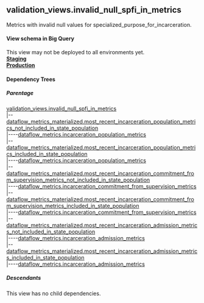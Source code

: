 ## validation_views.invalid_null_spfi_in_metrics
Metrics with invalid null values for specialized_purpose_for_incarceration.

#### View schema in Big Query
This view may not be deployed to all environments yet.<br/>
[**Staging**](https://console.cloud.google.com/bigquery?pli=1&p=recidiviz-staging&page=table&project=recidiviz-staging&d=validation_views&t=invalid_null_spfi_in_metrics)
<br/>
[**Production**](https://console.cloud.google.com/bigquery?pli=1&p=recidiviz-123&page=table&project=recidiviz-123&d=validation_views&t=invalid_null_spfi_in_metrics)
<br/>

#### Dependency Trees

##### Parentage
[validation_views.invalid_null_spfi_in_metrics](../validation_views/invalid_null_spfi_in_metrics.md) <br/>
|--[dataflow_metrics_materialized.most_recent_incarceration_population_metrics_not_included_in_state_population](../dataflow_metrics_materialized/most_recent_incarceration_population_metrics_not_included_in_state_population.md) <br/>
|----[dataflow_metrics.incarceration_population_metrics](../../metrics/incarceration/incarceration_population_metrics.md) <br/>
|--[dataflow_metrics_materialized.most_recent_incarceration_population_metrics_included_in_state_population](../dataflow_metrics_materialized/most_recent_incarceration_population_metrics_included_in_state_population.md) <br/>
|----[dataflow_metrics.incarceration_population_metrics](../../metrics/incarceration/incarceration_population_metrics.md) <br/>
|--[dataflow_metrics_materialized.most_recent_incarceration_commitment_from_supervision_metrics_not_included_in_state_population](../dataflow_metrics_materialized/most_recent_incarceration_commitment_from_supervision_metrics_not_included_in_state_population.md) <br/>
|----[dataflow_metrics.incarceration_commitment_from_supervision_metrics](../../metrics/incarceration/incarceration_commitment_from_supervision_metrics.md) <br/>
|--[dataflow_metrics_materialized.most_recent_incarceration_commitment_from_supervision_metrics_included_in_state_population](../dataflow_metrics_materialized/most_recent_incarceration_commitment_from_supervision_metrics_included_in_state_population.md) <br/>
|----[dataflow_metrics.incarceration_commitment_from_supervision_metrics](../../metrics/incarceration/incarceration_commitment_from_supervision_metrics.md) <br/>
|--[dataflow_metrics_materialized.most_recent_incarceration_admission_metrics_not_included_in_state_population](../dataflow_metrics_materialized/most_recent_incarceration_admission_metrics_not_included_in_state_population.md) <br/>
|----[dataflow_metrics.incarceration_admission_metrics](../../metrics/incarceration/incarceration_admission_metrics.md) <br/>
|--[dataflow_metrics_materialized.most_recent_incarceration_admission_metrics_included_in_state_population](../dataflow_metrics_materialized/most_recent_incarceration_admission_metrics_included_in_state_population.md) <br/>
|----[dataflow_metrics.incarceration_admission_metrics](../../metrics/incarceration/incarceration_admission_metrics.md) <br/>


##### Descendants
This view has no child dependencies.

